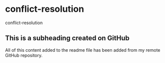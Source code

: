 # conflict-resolution
conflict-resolution
  ## This is a subheading created on GitHub

  All of this content added to the readme file has been added from my remote GitHub repository.
